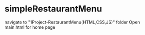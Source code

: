 # simpleRestaurantMenu 
  navigate to "1Project-RestaurantMenu(HTML,CSS,JS)" folder
  Open main.html for home page
